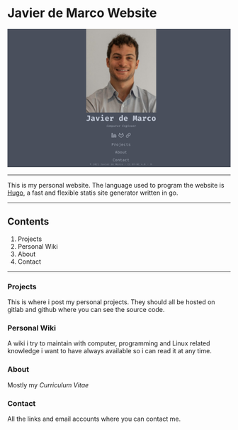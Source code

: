 # Javier de Marco Website
![WebsiteHome](images/websitehome "Website Home")

-------------------------------------------------------------------------------

This is my personal website.
The language used to program the website is [Hugo](https://gohugo.io/ "Hugo Oficial Language Website"), a fast and flexible statis site generator written in go.

-------------------------------------------------------------------------------

## Contents
1. Projects
2. Personal Wiki
3. About
4. Contact

-------------------------------------------------------------------------------

### Projects
This is where i post my personal projects. They should all be hosted on gitlab and github where you can see the source code.

### Personal Wiki
A wiki i try to maintain with computer, programming and Linux related knowledge i want to have always available so i can read it at any time.

### About
Mostly my _Curriculum Vitae_

### Contact
All the links and email accounts where you can contact me. 
